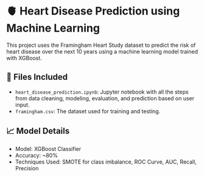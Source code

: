 # 🫀 Heart Disease Prediction using Machine Learning

This project uses the Framingham Heart Study dataset to predict the risk of heart disease over the next 10 years using a machine learning model trained with XGBoost.

## 📁 Files Included

- `heart_disease_prediction.ipynb`: Jupyter notebook with all the steps from data cleaning, modeling, evaluation, and prediction based on user input.
- `framingham.csv`: The dataset used for training and testing.

## 📈 Model Details

- Model: XGBoost Classifier
- Accuracy: ~80%
- Techniques Used: SMOTE for class imbalance, ROC Curve, AUC, Recall, Precision

